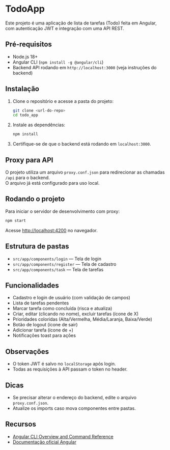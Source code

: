 # TodoApp

Este projeto é uma aplicação de lista de tarefas (Todo) feita em Angular, com autenticação JWT e integração com uma API REST.

## Pré-requisitos

- Node.js 18+
- Angular CLI (`npm install -g @angular/cli`)
- Backend API rodando em `http://localhost:3000` (veja instruções do backend)

## Instalação

1. Clone o repositório e acesse a pasta do projeto:

   ```bash
   git clone <url-do-repo>
   cd todo_app
   ```

2. Instale as dependências:

   ```bash
   npm install
   ```

3. Certifique-se de que o backend está rodando em `localhost:3000`.

## Proxy para API

O projeto utiliza um arquivo `proxy.conf.json` para redirecionar as chamadas `/api` para o backend.  
O arquivo já está configurado para uso local.

## Rodando o projeto

Para iniciar o servidor de desenvolvimento com proxy:

```bash
npm start
```

Acesse [http://localhost:4200](http://localhost:4200) no navegador.

## Estrutura de pastas

- `src/app/components/login` — Tela de login
- `src/app/components/register` — Tela de cadastro
- `src/app/components/task` — Tela de tarefas

## Funcionalidades

- Cadastro e login de usuário (com validação de campos)
- Lista de tarefas pendentes
- Marcar tarefa como concluída (risca e atualiza)
- Criar, editar (clicando no nome), excluir tarefas (ícone de X)
- Prioridades coloridas (Alta/Vermelha, Média/Laranja, Baixa/Verde)
- Botão de logout (ícone de sair)
- Adicionar tarefa (ícone de +)
- Notificações toast para ações

## Observações

- O token JWT é salvo no `localStorage` após login.
- Todas as requisições à API passam o token no header.

## Dicas

- Se precisar alterar o endereço do backend, edite o arquivo `proxy.conf.json`.
- Atualize os imports caso mova componentes entre pastas.

## Recursos

- [Angular CLI Overview and Command Reference](https://angular.dev/tools/cli)
- [Documentação oficial Angular](https://angular.dev/)